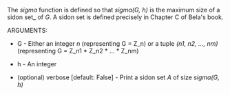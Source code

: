 The _sigma_ function is defined so that _sigma(G, h)_ is the maximum size of a sidon set_ of _G_. A sidon set is defined precisely in Chapter C of Bela's book.

ARGUMENTS:

* G - Either an integer _n_ (representing G = Z\_n) or a tuple _(n1, n2, ..., nm)_ (representing G = Z\_n1 * Z\_n2 * ... * Z\_nm)

* h - An integer

* (optional) verbose \[default: False\] - Print a sidon set _A_ of size _sigma(G, h)_